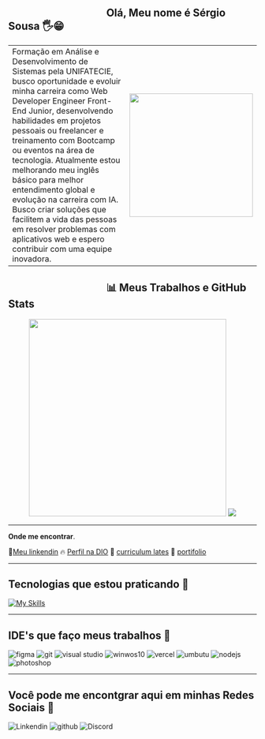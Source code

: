 ## &nbsp;&nbsp;&nbsp;&nbsp;&nbsp;&nbsp;&nbsp;&nbsp;&nbsp;&nbsp;&nbsp;&nbsp;&nbsp;&nbsp;&nbsp;&nbsp;&nbsp;&nbsp;&nbsp;&nbsp;&nbsp;&nbsp;&nbsp;&nbsp;&nbsp;&nbsp;&nbsp;&nbsp;&nbsp;&nbsp;&nbsp;&nbsp;&nbsp;&nbsp;&nbsp;&nbsp;&nbsp;&nbsp;&nbsp; Olá, Meu nome é Sérgio Sousa 🖐😁
<table border="0">
    <tr>
        <td style="width: 60%;">
            Formação em Análise e Desenvolvimento de Sistemas pela UNIFATECIE, busco oportunidade e evoluir minha carreira como Web Developer Engineer Front-End Junior, desenvolvendo habilidades em projetos pessoais ou freelancer e treinamento com Bootcamp ou eventos na área de tecnologia. Atualmente estou melhorando meu inglês básico para melhor entendimento global e evolução na carreira com IA. Busco criar soluções que facilitem a vida das pessoas em resolver problemas com aplicativos web e espero contribuir com uma equipe inovadora.
        </td>
        <td style="width: 40%;">
            <img src="https://user-images.githubusercontent.com/74038190/235224431-e8c8c12e-6826-47f1-89fb-2ddad83b3abf.gif" width="250">
        </td>
    </tr>
</table>

## &nbsp;&nbsp;&nbsp;&nbsp;&nbsp;&nbsp;&nbsp;&nbsp;&nbsp;&nbsp;&nbsp;&nbsp;&nbsp;&nbsp;&nbsp;&nbsp;&nbsp;&nbsp;&nbsp;&nbsp;&nbsp;&nbsp;&nbsp;&nbsp;&nbsp;&nbsp;&nbsp;&nbsp;&nbsp;&nbsp;&nbsp;&nbsp;&nbsp;&nbsp;&nbsp;&nbsp;&nbsp;&nbsp;&nbsp; 📊 Meus Trabalhos e GitHub Stats

<p align="center"; gap="20">
  <img src="https://github-readme-stats.vercel.app/api?username=sergiodevsousa&show_icons=true&theme=tokyonight" width="400">
  <img src="https://github-readme-stats.vercel.app/api/top-langs/?username=sergiodevsousa&layout=compact">
</p>

-----------------
**Onde me encontrar**.

:book:[Meu linkendin](https://www.linkedin.com/in/sergiosousa-tec/)
:fire: [Perfil na DIO](https://www.dio.me/users/sergioturgeo)
:dart: [curriculum lates](http://lattes.cnpq.br/6036378764243597)
:notebook_with_decorative_cover: [portifolio](https://devserjaoportifolio.netlify.app/)

-----------------



## Tecnologias que estou praticando :newspaper:

[![My Skills](https://skillicons.dev/icons?i=py,js,css,html,bootstrap,azure,c#,nodejs,figma&theme=light)](https://skillicons.dev)

-----------------

## IDE's que faço meus trabalhos :newspaper:

![figma](https://ziadoua.github.io/m3-Markdown-Badges/badges/Figma/figma2.svg)
![git](https://ziadoua.github.io/m3-Markdown-Badges/badges/Git/git1.svg)
![visual studio](https://ziadoua.github.io/m3-Markdown-Badges/badges/VisualStudioCode/visualstudiocode1.svg)
![winwos10](https://ziadoua.github.io/m3-Markdown-Badges/badges/Windows10/windows103.svg)
![vercel](https://ziadoua.github.io/m3-Markdown-Badges/badges/Vercel/vercel2.svg)
![umbutu](https://ziadoua.github.io/m3-Markdown-Badges/badges/Ubuntu/ubuntu2.svg)
![nodejs](https://ziadoua.github.io/m3-Markdown-Badges/badges/NodeJS/nodejs2.svg)
![photoshop](https://ziadoua.github.io/m3-Markdown-Badges/badges/Photoshop/photoshop2.svg)

------------------------------------

## Você pode me encontgrar aqui em minhas Redes Sociais :newspaper:

![Linkendin](https://ziadoua.github.io/m3-Markdown-Badges/badges/LinkedIn/linkedin1.svg)
![github](https://ziadoua.github.io/m3-Markdown-Badges/badges/Github/github3.svg)
![Discord](https://ziadoua.github.io/m3-Markdown-Badges/badges/Discord/discord2.svg)
